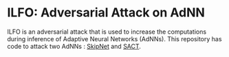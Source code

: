 # ILFO: Adversarial Attack on AdNN

ILFO is an adversarial attack that is used to increase the computations during inference of Adaptive Neural Networks (AdNNs). This repository has code to attack two AdNNs : [SkipNet](https://github.com/ucbdrive/skipnet) and [SACT](https://github.com/mfigurnov/sact).

